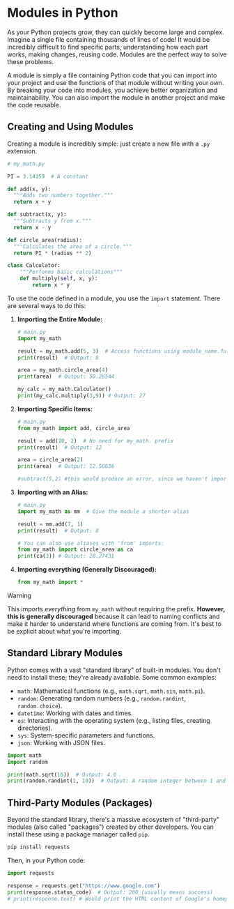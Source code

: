 # Modules in Python

As your Python projects grow, they can quickly become large and complex. Imagine a single file containing thousands of lines of code! It would be incredibly difficult to find specific parts, understanding how each part works, making changes, reusing code. Modules are the perfect way to solve these problems.

A module is simply a file containing Python code that you can import into your project and use the functions of that module without writing your own. By breaking your code into modules, you achieve better organization and maintainability. You can also import the module in another project and make the code reusable.
## Creating and Using Modules
Creating a module is incredibly simple: just create a new file with a `.py` extension.  

```python
# my_math.py

PI = 3.14159  # A constant

def add(x, y):
  """Adds two numbers together."""
  return x + y

def subtract(x, y):
  """Subtracts y from x."""
  return x - y

def circle_area(radius):
  """Calculates the area of a circle."""
  return PI * (radius ** 2)

class Calculator:
    """Performs basic calculations"""
    def multiply(self, x, y):
        return x * y
```

To use the code defined in a module, you use the `import` statement. There are several ways to do this:

1.  **Importing the Entire Module:**

    ```python
    # main.py
    import my_math

    result = my_math.add(5, 3)  # Access functions using module_name.function_name
    print(result)  # Output: 8

    area = my_math.circle_area(4)
    print(area)  # Output: 50.26544

    my_calc = my_math.Calculator()
    print(my_calc.multiply(3,9)) # Output: 27
    ```

2.  **Importing Specific Items:**

    ```python
    # main.py
    from my_math import add, circle_area

    result = add(10, 2)  # No need for my_math. prefix
    print(result)  # Output: 12

    area = circle_area(2)
    print(area)  # Output: 12.56636
    
    #subtract(5,2) #this would produce an error, since we haven't imported it
    ```

3.  **Importing with an Alias:**

    ```python
    # main.py
    import my_math as mm  # Give the module a shorter alias

    result = mm.add(7, 1)
    print(result)  # Output: 8

    # You can also use aliases with 'from' imports:
    from my_math import circle_area as ca
    print(ca(3)) # Output: 28.27431
    ```

4. **Importing everything (Generally Discouraged):**

    ```python
    from my_math import *
    ```

> [!Warning]
> This imports *everything* from `my_math` without requiring the prefix.  **However, this is generally discouraged** because it can lead to naming conflicts and make it harder to understand where functions are coming from. It's best to be explicit about what you're importing.

## Standard Library Modules
Python comes with a vast "standard library" of built-in modules.  You don't need to install these; they're already available.  Some common examples:

*   `math`:  Mathematical functions (e.g., `math.sqrt`, `math.sin`, `math.pi`).
*   `random`:  Generating random numbers (e.g., `random.randint`, `random.choice`).
*   `datetime`:  Working with dates and times.
*   `os`:  Interacting with the operating system (e.g., listing files, creating directories).
*   `sys`: System-specific parameters and functions.
* `json`: Working with JSON files.

```python
import math
import random

print(math.sqrt(16))  # Output: 4.0
print(random.randint(1, 10))  # Output: A random integer between 1 and 10
```

## Third-Party Modules (Packages)
Beyond the standard library, there's a massive ecosystem of "third-party" modules (also called "packages") created by other developers.  You can install these using a package manager called `pip`.

```bash
pip install requests
```

Then, in your Python code:

```python
import requests

response = requests.get("https://www.google.com")
print(response.status_code)  # Output: 200 (usually means success)
# print(response.text) # Would print the HTML content of Google's homepage
```
